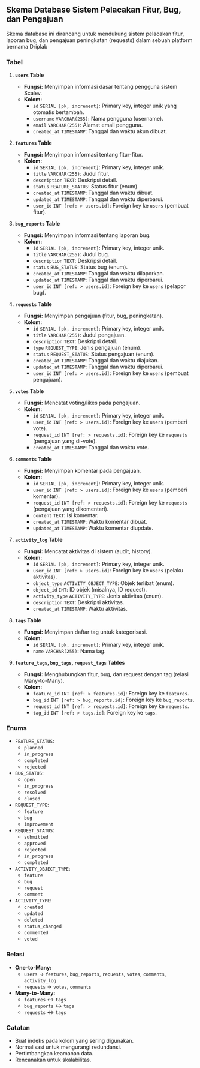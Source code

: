 ## Skema Database Sistem Pelacakan Fitur, Bug, dan Pengajuan

Skema database ini dirancang untuk mendukung sistem pelacakan fitur, laporan bug, dan pengajuan peningkatan (requests) dalam sebuah platform bernama Driplab

### Tabel

1.  **`users` Table**

    - **Fungsi:** Menyimpan informasi dasar tentang pengguna sistem Scalev.
    - **Kolom:**
      - `id` `SERIAL [pk, increment]`: Primary key, integer unik yang otomatis bertambah.
      - `username` `VARCHAR(255)`: Nama pengguna (username).
      - `email` `VARCHAR(255)`: Alamat email pengguna.
      - `created_at` `TIMESTAMP`: Tanggal dan waktu akun dibuat.

2.  **`features` Table**

    - **Fungsi:** Menyimpan informasi tentang fitur-fitur.
    - **Kolom:**
      - `id` `SERIAL [pk, increment]`: Primary key, integer unik.
      - `title` `VARCHAR(255)`: Judul fitur.
      - `description` `TEXT`: Deskripsi detail.
      - `status` `FEATURE_STATUS`: Status fitur (enum).
      - `created_at` `TIMESTAMP`: Tanggal dan waktu dibuat.
      - `updated_at` `TIMESTAMP`: Tanggal dan waktu diperbarui.
      - `user_id` `INT [ref: > users.id]`: Foreign key ke `users` (pembuat fitur).

3.  **`bug_reports` Table**

    - **Fungsi:** Menyimpan informasi tentang laporan bug.
    - **Kolom:**
      - `id` `SERIAL [pk, increment]`: Primary key, integer unik.
      - `title` `VARCHAR(255)`: Judul bug.
      - `description` `TEXT`: Deskripsi detail.
      - `status` `BUG_STATUS`: Status bug (enum).
      - `created_at` `TIMESTAMP`: Tanggal dan waktu dilaporkan.
      - `updated_at` `TIMESTAMP`: Tanggal dan waktu diperbarui.
      - `user_id` `INT [ref: > users.id]`: Foreign key ke `users` (pelapor bug).

4.  **`requests` Table**

    - **Fungsi:** Menyimpan pengajuan (fitur, bug, peningkatan).
    - **Kolom:**
      - `id` `SERIAL [pk, increment]`: Primary key, integer unik.
      - `title` `VARCHAR(255)`: Judul pengajuan.
      - `description` `TEXT`: Deskripsi detail.
      - `type` `REQUEST_TYPE`: Jenis pengajuan (enum).
      - `status` `REQUEST_STATUS`: Status pengajuan (enum).
      - `created_at` `TIMESTAMP`: Tanggal dan waktu diajukan.
      - `updated_at` `TIMESTAMP`: Tanggal dan waktu diperbarui.
      - `user_id` `INT [ref: > users.id]`: Foreign key ke `users` (pembuat pengajuan).

5.  **`votes` Table**

    - **Fungsi:** Mencatat voting/likes pada pengajuan.
    - **Kolom:**
      - `id` `SERIAL [pk, increment]`: Primary key, integer unik.
      - `user_id` `INT [ref: > users.id]`: Foreign key ke `users` (pemberi vote).
      - `request_id` `INT [ref: > requests.id]`: Foreign key ke `requests` (pengajuan yang di-vote).
      - `created_at` `TIMESTAMP`: Tanggal dan waktu vote.

6.  **`comments` Table**

    - **Fungsi:** Menyimpan komentar pada pengajuan.
    - **Kolom:**
      - `id` `SERIAL [pk, increment]`: Primary key, integer unik.
      - `user_id` `INT [ref: > users.id]`: Foreign key ke `users` (pemberi komentar).
      - `request_id` `INT [ref: > requests.id]`: Foreign key ke `requests` (pengajuan yang dikomentari).
      - `content` `TEXT`: Isi komentar.
      - `created_at` `TIMESTAMP`: Waktu komentar dibuat.
      - `updated_at` `TIMESTAMP`: Waktu komentar diupdate.

7.  **`activity_log` Table**

    - **Fungsi:** Mencatat aktivitas di sistem (audit, history).
    - **Kolom:**
      - `id` `SERIAL [pk, increment]`: Primary key, integer unik.
      - `user_id` `INT [ref: > users.id]`: Foreign key ke `users` (pelaku aktivitas).
      - `object_type` `ACTIVITY_OBJECT_TYPE`: Objek terlibat (enum).
      - `object_id` `INT`: ID objek (misalnya, ID request).
      - `activity_type` `ACTIVITY_TYPE`: Jenis aktivitas (enum).
      - `description` `TEXT`: Deskripsi aktivitas.
      - `created_at` `TIMESTAMP`: Waktu aktivitas.

8.  **`tags` Table**

    - **Fungsi:** Menyimpan daftar tag untuk kategorisasi.
    - **Kolom:**
      - `id` `SERIAL [pk, increment]`: Primary key, integer unik.
      - `name` `VARCHAR(255)`: Nama tag.

9.  **`feature_tags`, `bug_tags`, `request_tags` Tables**

    - **Fungsi:** Menghubungkan fitur, bug, dan request dengan tag (relasi Many-to-Many).
    - **Kolom:**
      - `feature_id` `INT [ref: > features.id]`: Foreign key ke `features`.
      - `bug_id` `INT [ref: > bug_reports.id]`: Foreign key ke `bug_reports`.
      - `request_id` `INT [ref: > requests.id]`: Foreign key ke `requests`.
      - `tag_id` `INT [ref: > tags.id]`: Foreign key ke `tags`.

### Enums

- `FEATURE_STATUS`:
  - `planned`
  - `in_progress`
  - `completed`
  - `rejected`
- `BUG_STATUS`:
  - `open`
  - `in_progress`
  - `resolved`
  - `closed`
- `REQUEST_TYPE`:
  - `feature`
  - `bug`
  - `improvement`
- `REQUEST_STATUS`:
  - `submitted`
  - `approved`
  - `rejected`
  - `in_progress`
  - `completed`
- `ACTIVITY_OBJECT_TYPE`:
  - `feature`
  - `bug`
  - `request`
  - `comment`
- `ACTIVITY_TYPE`:
  - `created`
  - `updated`
  - `deleted`
  - `status_changed`
  - `commented`
  - `voted`

### Relasi

- **One-to-Many:**
  - `users` -> `features`, `bug_reports`, `requests`, `votes`, `comments`, `activity_log`
  - `requests` -> `votes`, `comments`
- **Many-to-Many:**
  - `features` <-> `tags`
  - `bug_reports` <-> `tags`
  - `requests` <-> `tags`

### Catatan

- Buat indeks pada kolom yang sering digunakan.
- Normalisasi untuk mengurangi redundansi.
- Pertimbangkan keamanan data.
- Rencanakan untuk skalabilitas.
